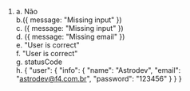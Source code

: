 1. a. Não <br>
b.({ message: "Missing input" })<br>
c. ({ message: "Missing input" })<br>
d. ({ message: "Missing email" })<br>
e. "User is correct"<br>
f. "User is correct" <br>
g. statusCode<br>
h. {
    "user": {
          "info": {
              "name": "Astrodev",
              "email": "astrodev@f4.com.br",
              "password": "123456"
          }
    }
  }